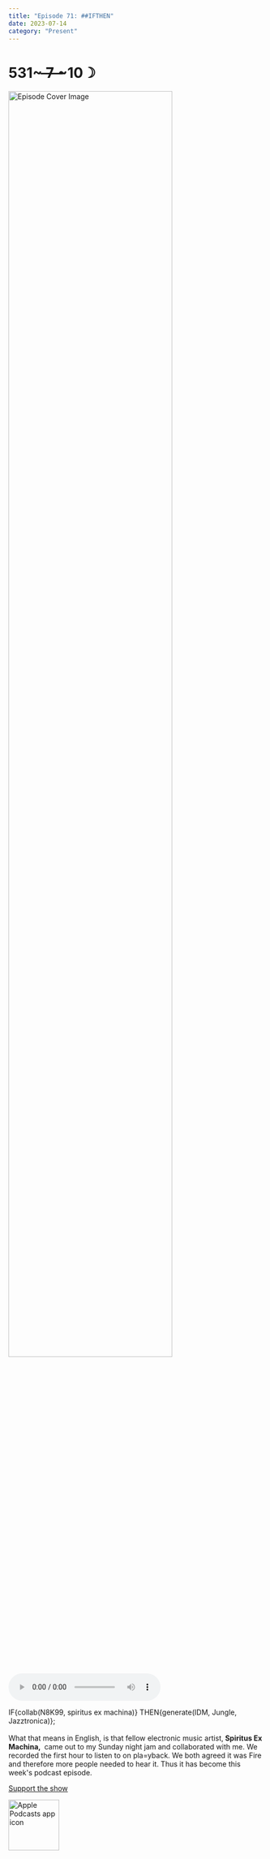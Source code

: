 ```yaml
---
title: "Episode 71: ##IFTHEN"
date: 2023-07-14
category: "Present"
---
```

# 531~ ̶7̶ ̶~10☽
<img src="https://artwork.captivate.fm/c0a6b038-0b3f-44c8-9b95-2f4ac62c457c/60854458c4d1acdf4e1c2f79c4137142.jpg" alt="Episode Cover Image" width=80%/>
<audio controls>
  <source src="https://podcasts.captivate.fm/media/082ef6c7-f3a3-437e-836b-e543631f79be/13223996-episode-71-ifthen.mp3" type="audio/mpeg">
  Your browser does not support the audio element.
</audio>

<p>IF{collab(N8K99, spiritus ex machina)} THEN{generate(IDM, Jungle, Jazztronica)};<br/><br/>What that means in English, is that fellow electronic music artist,<b> Spiritus Ex Machina, </b> came out to my Sunday night jam and collaborated with me. We recorded the first hour to listen to on pla=yback. We both agreed it was Fire and therefore more people needed to hear it. Thus it has become this week&apos;s podcast episode. </p><a rel="payment" href="https://www.paypal.com/donate/?hosted_button_id=WX3GRUK5BHJLS">Support the show</a>

<a href="https://podcasts.apple.com/us/podcast/living-room-music/id1608791560?tscg=30200&itsct=podcast_box_appicon&ls=1&mttnsubad=1608791560" style="display: inline-block;"><img src="https://toolbox.marketingtools.apple.com/api/v2/badges/app-icon-podcasts/standard/en-us" alt="Apple Podcasts app icon" style="width: 100px; height: 100px; vertical-align: middle; object-fit: contain;" /></a>
    